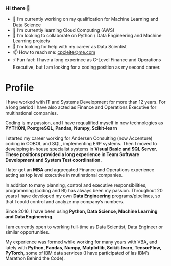 ### Hi there 👋

<!--
**cpcleite/cpcleite** is a ✨ _special_ ✨ repository because its `README.md` (this file) appears on your GitHub profile.
-->

- 🔭 I’m currently working on my qualification for Machine Learning and Data Science
- 🌱 I’m currently learning Cloud Computing (AWS)
- 👯 I’m looking to collaborate on Python / Data Engineering and Machine Learning projects
- 🤔 I’m looking for help with my career as Data Scientist
- 📫 How to reach me: cpcleite@me.com
- ⚡ Fun fact: I have a long experince as C-Level Finance and Operations Executive, but I am looking for a coding position as my second career.

<h1>Profile</h1>
<p>I have worked with IT and Systems Development for more than 12 years. For a long period I have also acted as Finance and Operations Executive for multinational companies.<p>
<p>Coding is my passion, and I have requalified myself in new technologies as <b>PYTHON, PostgreSQL, Pandas, Numpy, Scikit-learn</b></p>
<p>I started my career working for Andersen Consulting (now Accenture) coding in COBOL and SQL, implementing ERP systems. Then I moved to developing in-house specialist systems in <b>Visual Basic and SQL Server. These positions provided a long experience in Team Software Development and System Test coordination.</b><p>
<p>I later got an <b>MBA</b> and aggregated Finance and Operations experience acting as top level executive in mutinational companies.<p>
<p>In addition to many planning, control and executive responsibilities, programming (coding and BI) has always been my passion. Throughout 20 years I have developed my own <b>Data Engineering</b> programs/pipelines, so that I could control and analyze my company’s numbers.<p>
<p>Since 2016, I have been using <b>Python, Data Science, Machine Learning and Data Engineering</b>.<p>
<p>I am currently open to working full-time as Data Scientist, Data Engineer or similar opportunities.<p>
<p>My experience was formed while working for many years with VBA, and lately with <b>Python, Pandas, Numpy, Matplotlib, Scikit-learn, TensorFlow, PyTorch</b>, some of IBM data services (I have participated of las IBM’s Marathon Behind the Code).<p>

